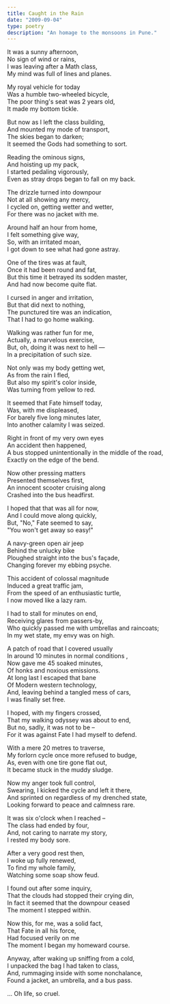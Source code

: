 ```yaml
---
title: Caught in the Rain
date: "2009-09-04"
type: poetry
description: "An homage to the monsoons in Pune."
---
```


It was a sunny afternoon,\
No sign of wind or rains,\
I was leaving after a Math class,\
My mind was full of lines and planes.

My royal vehicle for today\
Was a humble two-wheeled bicycle,\
The poor thing's seat was 2 years old,\
It made my bottom tickle.

But now as I left the class building,\
And mounted my mode of transport,\
The skies began to darken;\
It seemed the Gods had something to sort.

Reading the ominous signs,\
And hoisting up my pack,\
I started pedaling vigorously,\
Even as stray drops began to fall on my back.

The drizzle turned into downpour\
Not at all showing any mercy,\
I cycled on, getting wetter and wetter,\
For there was no jacket with me.

Around half an hour from home,\
I felt something give way,\
So, with an irritated moan,\
I got down to see what had gone astray.

One of the tires was at fault,\
Once it had been round and fat,\
But this time it betrayed its sodden master,\
And had now become quite flat.

I cursed in anger and irritation,\
But that did next to nothing,\
The punctured tire was an indication,\
That I had to go home walking.

Walking was rather fun for me,\
Actually, a marvelous exercise,\
But, oh, doing it was next to hell &mdash;\
In a precipitation of such size.

Not only was my body getting wet,\
As from the rain I fled,\
But also my spirit's color inside,\
Was turning from yellow to red.

It seemed that Fate himself today,\
Was, with me displeased,\
For barely five long minutes later,\
Into another calamity I was seized.

Right in front of my very own eyes\
An accident then happened,\
A bus stopped unintentionally in the middle of the road,\
Exactly on the edge of the bend.

Now other pressing matters\
Presented themselves first,\
An innocent scooter cruising along\
Crashed into the bus headfirst.

I hoped that that was all for now,\
And I could move along quickly,\
But, "No," Fate seemed to say,\
"You won't get away so easy!"

A navy-green open air jeep\
Behind the unlucky bike\
Ploughed straight into the bus's façade,\
Changing forever my ebbing psyche.

This accident of colossal magnitude\
Induced a great traffic jam,\
From the speed of an enthusiastic turtle,\
I now moved like a lazy ram.

I had to stall for minutes on end,\
Receiving glares from passers-by,\
Who quickly passed me with umbrellas and raincoats;\
In my wet state, my envy was on high.

A patch of road that I covered usually\
In around 10 minutes in normal conditions ,\
Now gave me 45 soaked minutes,\
Of honks and noxious emissions.\
At long last I escaped that bane\
Of Modern western technology,\
And, leaving behind a tangled mess of cars,\
I was finally set free.

I hoped, with my fingers crossed,\
That my walking odyssey was about to end,\
But no, sadly, it was not to be –\
For it was against Fate I had myself to defend.

With a mere 20 metres to traverse,\
My forlorn cycle once more refused to budge,\
As, even with one tire gone flat out,\
It became stuck in the muddy sludge.

Now my anger took full control,\
Swearing, I kicked the cycle and left it there,\
And sprinted on regardless of my drenched state,\
Looking forward to peace and calmness rare.

It was six o'clock when I reached –\
The class had ended by four,\
And, not caring to narrate my story,\
I rested my body sore.

After a very good rest then,\
I woke up fully renewed,\
To find my whole family,\
Watching some soap show feud.

I found out after some inquiry,\
That the clouds had stopped their crying din,\
In fact it seemed that the downpour ceased\
The moment I stepped within.

Now this, for me, was a solid fact,\
That Fate in all his force,\
Had focused verily on me\
The moment I began my homeward course.

Anyway, after waking up sniffing from a cold,\
I unpacked the bag I had taken to class,\
And, rummaging inside with some nonchalance,\
Found a jacket, an umbrella, and a bus pass.

... Oh life, so cruel.
